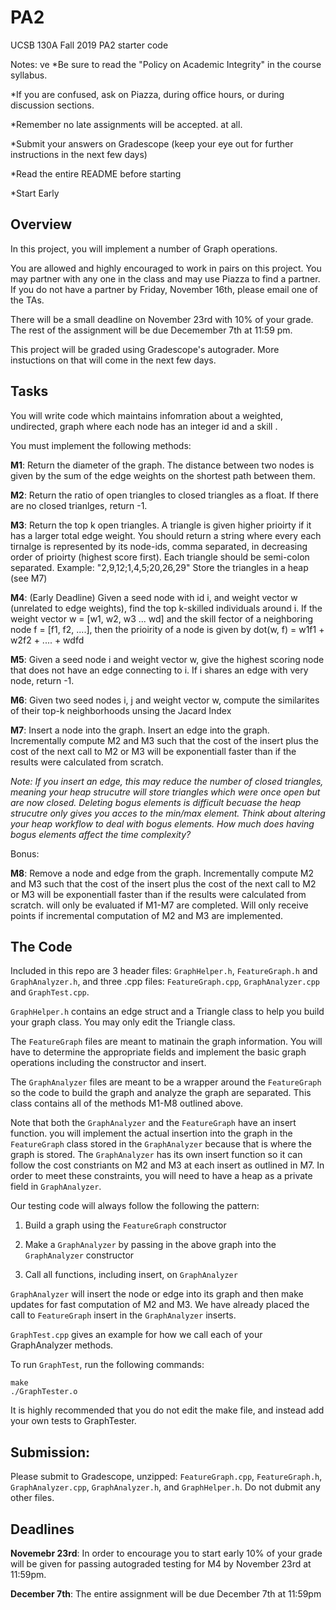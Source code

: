 # PA2
UCSB 130A Fall 2019 PA2 starter code

Notes: ve
*Be sure to read the "Policy on Academic Integrity" in the course syllabus.

*If you are confused, ask on Piazza, during office hours, or during discussion sections.

*Remember no late assignments will be accepted. at all.

*Submit your answers on Gradescope (keep your eye out for further instructions in the next few days)

*Read the entire README before starting

*Start Early

## Overview
In this project, you will implement a number of Graph operations. 

You are allowed and highly encouraged to work in pairs on this project. You may partner with any one in the class and may use Piazza to find a partner. If you do not have a partner by Friday, November 16th, please email one of the TAs.

There will be a small deadline on November 23rd with 10% of your grade. The rest of the assignment will be due Decemember 7th at 11:59 pm.

This project will be graded using Gradescope's autograder. More instuctions on that will come in the next few days. 

## Tasks
You will write code which maintains infomration about a weighted, undirected, graph where each node has an integer id and a skill 
.

You must implement the following methods:

**M1**: Return the diameter of the graph. The distance between two nodes is given by the sum of the edge weights on the shortest path between them.

**M2**: Return the ratio of open triangles to closed triangles as a float. If there are no closed trianlges, return -1.

**M3**: Return the top k open triangles. A triangle is given higher prioirty if it has a larger total edge weight. You should return a string where every each tirnalge is represented by its node-ids, comma separated, in decreasing order of prioirty (highest score first). Each triangle should be semi-colon separated. Example: "2,9,12;1,4,5;20,26,29" Store the triangles in a heap (see M7)

**M4**: (Early Deadline) Given a seed node with id i, and weight vector w (unrelated to edge weights), find the top k-skilled individuals around i.
If the weight vector w = \[w1, w2, w3 ... wd] and the skill fector of a neighboring node f = \[f1, f2, ....\], then the prioirity of a node is given by dot(w, f) = w1f1 + w2f2 + .... + wdfd

**M5**: Given a seed node i and weight vector w, give the highest scoring node that does not have an edge connecting to i. If i shares an edge with very node, return -1.

**M6**: Given two seed nodes i, j and weight vector w, compute the similarites of their top-k neighborhoods unsing the Jacard Index

**M7**: Insert a node into the graph. Insert an edge into the graph. Incrementally compute M2 and M3 such that the cost of the insert plus the cost of the next call to M2 or M3 will be exponentiall faster than if the results were calculated from scratch.

_Note: If you insert an edge, this may reduce the number of closed triangles, meaning your heap strucutre will store triangles which were once open but are now closed. Deleting bogus elements is difficult becuase the heap strucutre only gives you acces to the min/max element. Think about altering your heap workflow to deal with bogus elements. How much does having bogus elements affect the time complexity?_

Bonus:

**M8**: Remove a node  and edge from the graph. Incrementally compute M2 and M3 such that the cost of the insert plus the cost of the next call to M2 or M3 will be exponentiall faster than if the results were calculated from scratch. will only be evaluated if M1-M7 are completed. Will only receive points if incremental computation of M2 and M3 are implemented.

## The Code
Included in this repo are 3 header files: `GraphHelper.h`, `FeatureGraph.h` and `GraphAnalyzer.h`, and three .cpp files: `FeatureGraph.cpp`, `GraphAnalyzer.cpp` and `GraphTest.cpp`. 

`GraphHelper.h` contains an edge struct and a Triangle class to help you build your graph class. You may only edit the Triangle class.

The `FeatureGraph` files are meant to matinain the graph information.  You will have to determine the appropriate fields and implement the basic graph operations including the constructor and insert.

The `GraphAnalyzer` files are meant to be a wrapper around the `FeatureGraph` so the code to build the graph and analyze the graph are separated. This class contains all of the methods M1-M8 outlined above. 

Note that both the `GraphAnalyzer` and the `FeatureGraph` have an insert function. you will implement the actual insertion into the graph in the `FeatureGraph` class stored in the `GraphAnalyzer` because that is where the graph is stored. The `GraphAnalyzer` has its own insert function so it can follow the cost constriants on M2 and M3 at each insert as outlined in M7. In order to meet these constraints, you will need to have a heap as a private field in `GraphAnalyzer`.

Our testing code will always follow the following the pattern:

1. Build a graph using the `FeatureGraph` constructor

2. Make a `GraphAnalyzer` by passing in the above graph into the `GraphAnalyzer` constructor

3. Call all functions, including insert, on `GraphAnalyzer`

`GraphAnalyzer` will insert the node or edge into its graph and then make updates for fast computation of M2 and M3. We have already placed the call to `FeatureGraph` insert in the `GraphAnalyzer` inserts.

`GraphTest.cpp` gives an example for how we call each of your GraphAnalyzer methods. 

To run `GraphTest`, run the following commands:
```
make
./GraphTester.o
```
It is highly recommended that you do not edit the make file, and instead add your own tests to GraphTester.

## Submission:
Please submit to Gradescope, unzipped:
`FeatureGraph.cpp`, `FeatureGraph.h`, `GraphAnalyzer.cpp`, `GraphAnalyzer.h`, and `GraphHelper.h`. Do not dubmit any other files.

## Deadlines
**Novemebr 23rd**: In order to encourage you to start early 10% of your grade will be given for passing autograded testing for M4 by November 23rd at 11:59pm.

**December 7th**: The entire assignment will be due December 7th at 11:59pm
